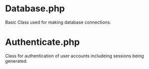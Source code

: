 <html>
<head>
<meta http-equiv="Content-Type" content="text/html; charset=utf-8" />
<title>Help</title>
</head>
<h1>Database.php</h1>
<p>Basic Class used for making database connections.</p>
<h1>Authenticate.php</h1>
<p>Class for authentication of user accounts includeing sessions being generated. </p>
<p>&nbsp;</p>
<body>
</body>
</html>




